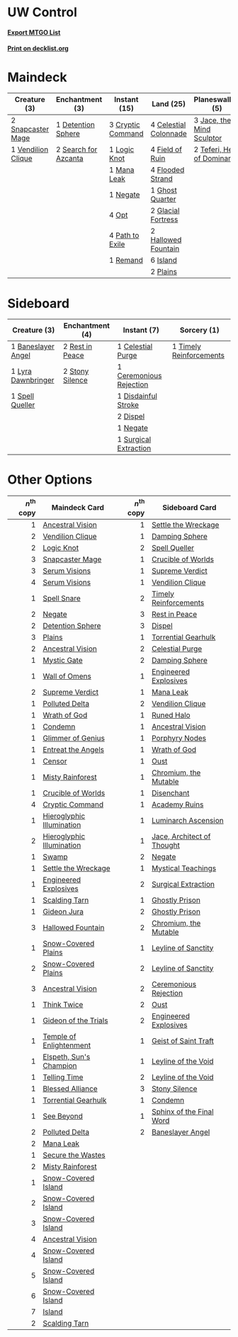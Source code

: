 # UW Control

#### [Export MTGO List](../collection/UW%20Control/UW%20Control.txt)
#### [Print on decklist.org](http://decklist.org/?deckmain=4%09Celestial%20Colonnade%0A3%09Cryptic%20Command%0A1%09Detention%20Sphere%0A4%09Field%20of%20Ruin%0A4%09Flooded%20Strand%0A1%09Ghost%20Quarter%0A2%09Glacial%20Fortress%0A2%09Hallowed%20Fountain%0A6%09Island%0A3%09Jace,%20the%20Mind%20Sculptor%0A1%09Logic%20Knot%0A1%09Mana%20Leak%0A1%09Negate%0A4%09Opt%0A1%09Oust%0A4%09Path%20to%20Exile%0A2%09Plains%0A1%09Remand%0A2%09Search%20for%20Azcanta%0A2%09Serum%20Visions%0A2%09Snapcaster%20Mage%0A1%09Supreme%20Verdict%0A2%09Teferi,%20Hero%20of%20Dominaria%0A4%09Terminus%0A1%09Timely%20Reinforcements%0A1%09Vendilion%20Clique&deckside=1%09Baneslayer%20Angel%0A1%09Celestial%20Purge%0A1%09Ceremonious%20Rejection%0A1%09Disdainful%20Stroke%0A2%09Dispel%0A1%09Lyra%20Dawnbringer%0A1%09Negate%0A2%09Rest%20in%20Peace%0A1%09Spell%20Queller%0A2%09Stony%20Silence%0A1%09Surgical%20Extraction%0A1%09Timely%20Reinforcements)
# Maindeck

|                                        Creature (3)                                         |                                        Enchantment (3)                                        |                                        Instant (15)                                        |                                           Land (25)                                            |                                           Planeswalker (5)                                           |                                           Sorcery (9)                                            |
|---------------------------------------------------------------------------------------------|-----------------------------------------------------------------------------------------------|--------------------------------------------------------------------------------------------|------------------------------------------------------------------------------------------------|------------------------------------------------------------------------------------------------------|--------------------------------------------------------------------------------------------------|
|2 [Snapcaster Mage](http://gatherer.wizards.com/Pages/Card/Details.aspx?multiverseid=425875) |1 [Detention Sphere](http://gatherer.wizards.com/Pages/Card/Details.aspx?multiverseid=270356)  |3 [Cryptic Command](http://gatherer.wizards.com/Pages/Card/Details.aspx?multiverseid=370439)|4 [Celestial Colonnade](http://gatherer.wizards.com/Pages/Card/Details.aspx?multiverseid=177545)|3 [Jace, the Mind Sculptor](http://gatherer.wizards.com/Pages/Card/Details.aspx?multiverseid=382979)  |1 [Oust](http://gatherer.wizards.com/Pages/Card/Details.aspx?multiverseid=401649)                 |
|1 [Vendilion Clique](http://gatherer.wizards.com/Pages/Card/Details.aspx?multiverseid=370390)|2 [Search for Azcanta](http://gatherer.wizards.com/Pages/Card/Details.aspx?multiverseid=435226)|1 [Logic Knot](http://gatherer.wizards.com/Pages/Card/Details.aspx?multiverseid=370529)     |4 [Field of Ruin](http://gatherer.wizards.com/Pages/Card/Details.aspx?multiverseid=435415)      |2 [Teferi, Hero of Dominaria](http://gatherer.wizards.com/Pages/Card/Details.aspx?multiverseid=443095)|2 [Serum Visions](http://gatherer.wizards.com/Pages/Card/Details.aspx?multiverseid=425874)        |
|                                                                                             |                                                                                               |1 [Mana Leak](http://gatherer.wizards.com/Pages/Card/Details.aspx?multiverseid=397773)      |4 [Flooded Strand](http://gatherer.wizards.com/Pages/Card/Details.aspx?multiverseid=405098)     |                                                                                                      |1 [Supreme Verdict](http://gatherer.wizards.com/Pages/Card/Details.aspx?multiverseid=438776)      |
|                                                                                             |                                                                                               |1 [Negate](http://gatherer.wizards.com/Pages/Card/Details.aspx?multiverseid=447135)         |1 [Ghost Quarter](http://gatherer.wizards.com/Pages/Card/Details.aspx?multiverseid=430470)      |                                                                                                      |4 [Terminus](http://gatherer.wizards.com/Pages/Card/Details.aspx?multiverseid=425851)             |
|                                                                                             |                                                                                               |4 [Opt](http://gatherer.wizards.com/Pages/Card/Details.aspx?multiverseid=435217)            |2 [Glacial Fortress](http://gatherer.wizards.com/Pages/Card/Details.aspx?multiverseid=435416)   |                                                                                                      |1 [Timely Reinforcements](http://gatherer.wizards.com/Pages/Card/Details.aspx?multiverseid=220074)|
|                                                                                             |                                                                                               |4 [Path to Exile](http://gatherer.wizards.com/Pages/Card/Details.aspx?multiverseid=370408)  |2 [Hallowed Fountain](http://gatherer.wizards.com/Pages/Card/Details.aspx?multiverseid=405100)  |                                                                                                      |                                                                                                  |
|                                                                                             |                                                                                               |1 [Remand](http://gatherer.wizards.com/Pages/Card/Details.aspx?multiverseid=397881)         |6 [Island](http://gatherer.wizards.com/Pages/Card/Details.aspx?multiverseid=439602)             |                                                                                                      |                                                                                                  |
|                                                                                             |                                                                                               |                                                                                            |2 [Plains](http://gatherer.wizards.com/Pages/Card/Details.aspx?multiverseid=439601)             |                                                                                                      |                                                                                                  |


# Sideboard

|                                        Creature (3)                                         |                                     Enchantment (4)                                      |                                           Instant (7)                                            |                                           Sorcery (1)                                            |
|---------------------------------------------------------------------------------------------|------------------------------------------------------------------------------------------|--------------------------------------------------------------------------------------------------|--------------------------------------------------------------------------------------------------|
|1 [Baneslayer Angel](http://gatherer.wizards.com/Pages/Card/Details.aspx?multiverseid=401633)|2 [Rest in Peace](http://gatherer.wizards.com/Pages/Card/Details.aspx?multiverseid=442021)|1 [Celestial Purge](http://gatherer.wizards.com/Pages/Card/Details.aspx?multiverseid=397699)      |1 [Timely Reinforcements](http://gatherer.wizards.com/Pages/Card/Details.aspx?multiverseid=220074)|
|1 [Lyra Dawnbringer](http://gatherer.wizards.com/Pages/Card/Details.aspx?multiverseid=442914)|2 [Stony Silence](http://gatherer.wizards.com/Pages/Card/Details.aspx?multiverseid=425850)|1 [Ceremonious Rejection](http://gatherer.wizards.com/Pages/Card/Details.aspx?multiverseid=417613)|                                                                                                  |
|1 [Spell Queller](http://gatherer.wizards.com/Pages/Card/Details.aspx?multiverseid=414494)   |                                                                                          |1 [Disdainful Stroke](http://gatherer.wizards.com/Pages/Card/Details.aspx?multiverseid=446776)    |                                                                                                  |
|                                                                                             |                                                                                          |2 [Dispel](http://gatherer.wizards.com/Pages/Card/Details.aspx?multiverseid=201562)               |                                                                                                  |
|                                                                                             |                                                                                          |1 [Negate](http://gatherer.wizards.com/Pages/Card/Details.aspx?multiverseid=447135)               |                                                                                                  |
|                                                                                             |                                                                                          |1 [Surgical Extraction](http://gatherer.wizards.com/Pages/Card/Details.aspx?multiverseid=397706)  |                                                                                                  |


# Other Options

|*n*<sup>th</sup> copy|                                           Maindeck Card                                            |*n*<sup>th</sup> copy|                                           Sideboard Card                                            |
|--------------------:|----------------------------------------------------------------------------------------------------|--------------------:|-----------------------------------------------------------------------------------------------------|
|                    1|[Ancestral Vision](http://gatherer.wizards.com/Pages/Card/Details.aspx?multiverseid=438608)         |                    1|[Settle the Wreckage](http://gatherer.wizards.com/Pages/Card/Details.aspx?multiverseid=435186)       |
|                    2|[Vendilion Clique](http://gatherer.wizards.com/Pages/Card/Details.aspx?multiverseid=370390)         |                    1|[Damping Sphere](http://gatherer.wizards.com/Pages/Card/Details.aspx?multiverseid=443101)            |
|                    2|[Logic Knot](http://gatherer.wizards.com/Pages/Card/Details.aspx?multiverseid=370529)               |                    2|[Spell Queller](http://gatherer.wizards.com/Pages/Card/Details.aspx?multiverseid=414494)             |
|                    3|[Snapcaster Mage](http://gatherer.wizards.com/Pages/Card/Details.aspx?multiverseid=425875)          |                    1|[Crucible of Worlds](http://gatherer.wizards.com/Pages/Card/Details.aspx?multiverseid=420598)        |
|                    3|[Serum Visions](http://gatherer.wizards.com/Pages/Card/Details.aspx?multiverseid=425874)            |                    1|[Supreme Verdict](http://gatherer.wizards.com/Pages/Card/Details.aspx?multiverseid=438776)           |
|                    4|[Serum Visions](http://gatherer.wizards.com/Pages/Card/Details.aspx?multiverseid=425874)            |                    1|[Vendilion Clique](http://gatherer.wizards.com/Pages/Card/Details.aspx?multiverseid=370390)          |
|                    1|[Spell Snare](http://gatherer.wizards.com/Pages/Card/Details.aspx?multiverseid=370447)              |                    2|[Timely Reinforcements](http://gatherer.wizards.com/Pages/Card/Details.aspx?multiverseid=220074)     |
|                    2|[Negate](http://gatherer.wizards.com/Pages/Card/Details.aspx?multiverseid=447135)                   |                    3|[Rest in Peace](http://gatherer.wizards.com/Pages/Card/Details.aspx?multiverseid=442021)             |
|                    2|[Detention Sphere](http://gatherer.wizards.com/Pages/Card/Details.aspx?multiverseid=270356)         |                    3|[Dispel](http://gatherer.wizards.com/Pages/Card/Details.aspx?multiverseid=201562)                    |
|                    3|[Plains](http://gatherer.wizards.com/Pages/Card/Details.aspx?multiverseid=439601)                   |                    1|[Torrential Gearhulk](http://gatherer.wizards.com/Pages/Card/Details.aspx?multiverseid=420589)       |
|                    2|[Ancestral Vision](http://gatherer.wizards.com/Pages/Card/Details.aspx?multiverseid=438608)         |                    2|[Celestial Purge](http://gatherer.wizards.com/Pages/Card/Details.aspx?multiverseid=397699)           |
|                    1|[Mystic Gate](http://gatherer.wizards.com/Pages/Card/Details.aspx?multiverseid=409557)              |                    2|[Damping Sphere](http://gatherer.wizards.com/Pages/Card/Details.aspx?multiverseid=443101)            |
|                    1|[Wall of Omens](http://gatherer.wizards.com/Pages/Card/Details.aspx?multiverseid=413576)            |                    1|[Engineered Explosives](http://gatherer.wizards.com/Pages/Card/Details.aspx?multiverseid=370549)     |
|                    2|[Supreme Verdict](http://gatherer.wizards.com/Pages/Card/Details.aspx?multiverseid=438776)          |                    1|[Mana Leak](http://gatherer.wizards.com/Pages/Card/Details.aspx?multiverseid=397773)                 |
|                    1|[Polluted Delta](http://gatherer.wizards.com/Pages/Card/Details.aspx?multiverseid=405104)           |                    2|[Vendilion Clique](http://gatherer.wizards.com/Pages/Card/Details.aspx?multiverseid=370390)          |
|                    1|[Wrath of God](http://gatherer.wizards.com/Pages/Card/Details.aspx?multiverseid=4408)               |                    1|[Runed Halo](http://gatherer.wizards.com/Pages/Card/Details.aspx?multiverseid=154005)                |
|                    1|[Condemn](http://gatherer.wizards.com/Pages/Card/Details.aspx?multiverseid=373407)                  |                    1|[Ancestral Vision](http://gatherer.wizards.com/Pages/Card/Details.aspx?multiverseid=438608)          |
|                    1|[Glimmer of Genius](http://gatherer.wizards.com/Pages/Card/Details.aspx?multiverseid=417622)        |                    1|[Porphyry Nodes](http://gatherer.wizards.com/Pages/Card/Details.aspx?multiverseid=124470)            |
|                    1|[Entreat the Angels](http://gatherer.wizards.com/Pages/Card/Details.aspx?multiverseid=425829)       |                    1|[Wrath of God](http://gatherer.wizards.com/Pages/Card/Details.aspx?multiverseid=4408)                |
|                    1|[Censor](http://gatherer.wizards.com/Pages/Card/Details.aspx?multiverseid=426748)                   |                    1|[Oust](http://gatherer.wizards.com/Pages/Card/Details.aspx?multiverseid=401649)                      |
|                    1|[Misty Rainforest](http://gatherer.wizards.com/Pages/Card/Details.aspx?multiverseid=426065)         |                    1|[Chromium, the Mutable](http://gatherer.wizards.com/Pages/Card/Details.aspx?multiverseid=447350)     |
|                    1|[Crucible of Worlds](http://gatherer.wizards.com/Pages/Card/Details.aspx?multiverseid=420598)       |                    1|[Disenchant](http://gatherer.wizards.com/Pages/Card/Details.aspx?multiverseid=201162)                |
|                    4|[Cryptic Command](http://gatherer.wizards.com/Pages/Card/Details.aspx?multiverseid=370439)          |                    1|[Academy Ruins](http://gatherer.wizards.com/Pages/Card/Details.aspx?multiverseid=370424)             |
|                    1|[Hieroglyphic Illumination](http://gatherer.wizards.com/Pages/Card/Details.aspx?multiverseid=426759)|                    1|[Luminarch Ascension](http://gatherer.wizards.com/Pages/Card/Details.aspx?multiverseid=442012)       |
|                    2|[Hieroglyphic Illumination](http://gatherer.wizards.com/Pages/Card/Details.aspx?multiverseid=426759)|                    1|[Jace, Architect of Thought](http://gatherer.wizards.com/Pages/Card/Details.aspx?multiverseid=380190)|
|                    1|[Swamp](http://gatherer.wizards.com/Pages/Card/Details.aspx?multiverseid=439603)                    |                    2|[Negate](http://gatherer.wizards.com/Pages/Card/Details.aspx?multiverseid=447135)                    |
|                    1|[Settle the Wreckage](http://gatherer.wizards.com/Pages/Card/Details.aspx?multiverseid=435186)      |                    1|[Mystical Teachings](http://gatherer.wizards.com/Pages/Card/Details.aspx?multiverseid=425869)        |
|                    1|[Engineered Explosives](http://gatherer.wizards.com/Pages/Card/Details.aspx?multiverseid=370549)    |                    2|[Surgical Extraction](http://gatherer.wizards.com/Pages/Card/Details.aspx?multiverseid=397706)       |
|                    1|[Scalding Tarn](http://gatherer.wizards.com/Pages/Card/Details.aspx?multiverseid=426069)            |                    1|[Ghostly Prison](http://gatherer.wizards.com/Pages/Card/Details.aspx?multiverseid=423432)            |
|                    1|[Gideon Jura](http://gatherer.wizards.com/Pages/Card/Details.aspx?multiverseid=430549)              |                    2|[Ghostly Prison](http://gatherer.wizards.com/Pages/Card/Details.aspx?multiverseid=423432)            |
|                    3|[Hallowed Fountain](http://gatherer.wizards.com/Pages/Card/Details.aspx?multiverseid=405100)        |                    2|[Chromium, the Mutable](http://gatherer.wizards.com/Pages/Card/Details.aspx?multiverseid=447350)     |
|                    1|[Snow-Covered Plains](http://gatherer.wizards.com/Pages/Card/Details.aspx?multiverseid=184815)      |                    1|[Leyline of Sanctity](http://gatherer.wizards.com/Pages/Card/Details.aspx?multiverseid=397677)       |
|                    2|[Snow-Covered Plains](http://gatherer.wizards.com/Pages/Card/Details.aspx?multiverseid=184815)      |                    2|[Leyline of Sanctity](http://gatherer.wizards.com/Pages/Card/Details.aspx?multiverseid=397677)       |
|                    3|[Ancestral Vision](http://gatherer.wizards.com/Pages/Card/Details.aspx?multiverseid=438608)         |                    2|[Ceremonious Rejection](http://gatherer.wizards.com/Pages/Card/Details.aspx?multiverseid=417613)     |
|                    1|[Think Twice](http://gatherer.wizards.com/Pages/Card/Details.aspx?multiverseid=108823)              |                    2|[Oust](http://gatherer.wizards.com/Pages/Card/Details.aspx?multiverseid=401649)                      |
|                    1|[Gideon of the Trials](http://gatherer.wizards.com/Pages/Card/Details.aspx?multiverseid=426716)     |                    2|[Engineered Explosives](http://gatherer.wizards.com/Pages/Card/Details.aspx?multiverseid=370549)     |
|                    1|[Temple of Enlightenment](http://gatherer.wizards.com/Pages/Card/Details.aspx?multiverseid=378535)  |                    1|[Geist of Saint Traft](http://gatherer.wizards.com/Pages/Card/Details.aspx?multiverseid=409577)      |
|                    1|[Elspeth, Sun's Champion](http://gatherer.wizards.com/Pages/Card/Details.aspx?multiverseid=394361)  |                    1|[Leyline of the Void](http://gatherer.wizards.com/Pages/Card/Details.aspx?multiverseid=205013)       |
|                    1|[Telling Time](http://gatherer.wizards.com/Pages/Card/Details.aspx?multiverseid=397728)             |                    2|[Leyline of the Void](http://gatherer.wizards.com/Pages/Card/Details.aspx?multiverseid=205013)       |
|                    1|[Blessed Alliance](http://gatherer.wizards.com/Pages/Card/Details.aspx?multiverseid=414302)         |                    3|[Stony Silence](http://gatherer.wizards.com/Pages/Card/Details.aspx?multiverseid=425850)             |
|                    1|[Torrential Gearhulk](http://gatherer.wizards.com/Pages/Card/Details.aspx?multiverseid=420589)      |                    1|[Condemn](http://gatherer.wizards.com/Pages/Card/Details.aspx?multiverseid=373407)                   |
|                    1|[See Beyond](http://gatherer.wizards.com/Pages/Card/Details.aspx?multiverseid=423450)               |                    1|[Sphinx of the Final Word](http://gatherer.wizards.com/Pages/Card/Details.aspx?multiverseid=407573)  |
|                    2|[Polluted Delta](http://gatherer.wizards.com/Pages/Card/Details.aspx?multiverseid=405104)           |                    2|[Baneslayer Angel](http://gatherer.wizards.com/Pages/Card/Details.aspx?multiverseid=401633)          |
|                    2|[Mana Leak](http://gatherer.wizards.com/Pages/Card/Details.aspx?multiverseid=397773)                |                     |                                                                                                     |
|                    1|[Secure the Wastes](http://gatherer.wizards.com/Pages/Card/Details.aspx?multiverseid=394683)        |                     |                                                                                                     |
|                    2|[Misty Rainforest](http://gatherer.wizards.com/Pages/Card/Details.aspx?multiverseid=426065)         |                     |                                                                                                     |
|                    1|[Snow-Covered Island](http://gatherer.wizards.com/Pages/Card/Details.aspx?multiverseid=184813)      |                     |                                                                                                     |
|                    2|[Snow-Covered Island](http://gatherer.wizards.com/Pages/Card/Details.aspx?multiverseid=184813)      |                     |                                                                                                     |
|                    3|[Snow-Covered Island](http://gatherer.wizards.com/Pages/Card/Details.aspx?multiverseid=184813)      |                     |                                                                                                     |
|                    4|[Ancestral Vision](http://gatherer.wizards.com/Pages/Card/Details.aspx?multiverseid=438608)         |                     |                                                                                                     |
|                    4|[Snow-Covered Island](http://gatherer.wizards.com/Pages/Card/Details.aspx?multiverseid=184813)      |                     |                                                                                                     |
|                    5|[Snow-Covered Island](http://gatherer.wizards.com/Pages/Card/Details.aspx?multiverseid=184813)      |                     |                                                                                                     |
|                    6|[Snow-Covered Island](http://gatherer.wizards.com/Pages/Card/Details.aspx?multiverseid=184813)      |                     |                                                                                                     |
|                    7|[Island](http://gatherer.wizards.com/Pages/Card/Details.aspx?multiverseid=439602)                   |                     |                                                                                                     |
|                    2|[Scalding Tarn](http://gatherer.wizards.com/Pages/Card/Details.aspx?multiverseid=426069)            |                     |                                                                                                     |

